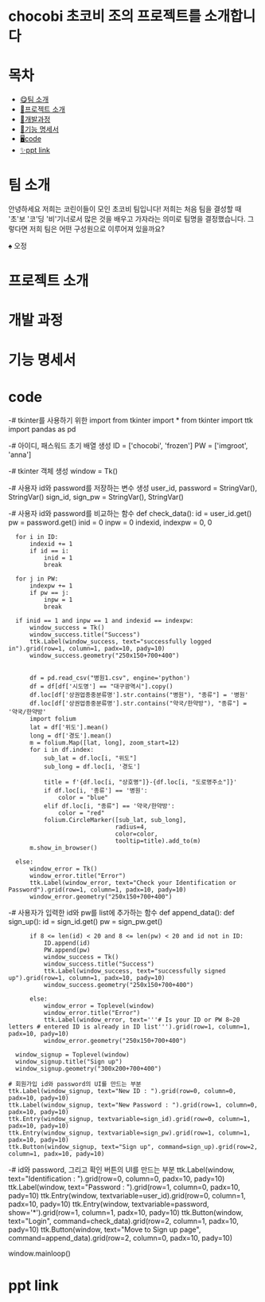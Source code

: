 # chocobi 초코비 조의 프로젝트를 소개합니다
# 목차
  - [😋팀 소개](#-팀-소개)
  - [📂프로젝트 소개](#-프로젝트-소개)
  - [🫶개발과정](#-개발과정)
  - [📑기능 명세서](#-기능-명세서)
  - [🖥️code](#-code)
  - [✨ppt link](#-ppt-link)
# 팀 소개
안녕하세요 저희는 코린이들이 모인
초코비 팀입니다!
저희는 처음 팀을 결성할 때
'초'보 '코'딩 '비'기너로서
많은 것을 배우고 가자라는 의미로
팀명을 결정했습니다.
그렇다면 저희 팀은 어떤 구성원으로 이루어져 있을까요?

♠️ 오정
# 프로젝트 소개
# 개발 과정
# 기능 명세서
# code
-# tkinter를 사용하기 위한 import
  from tkinter import *
  from tkinter import ttk
  import pandas as pd

-# 아이디, 패스워드 초기 배열 생성
  ID = ['chocobi', 'frozen']
  PW = ['imgroot', 'anna']

-# tkinter 객체 생성
  window = Tk()

-# 사용자 id와 password를 저장하는 변수 생성
  user_id, password = StringVar(), StringVar()
  sign_id, sign_pw = StringVar(), StringVar()


-# 사용자 id와 password를 비교하는 함수
  def check_data():
      id = user_id.get()
      pw = password.get()
      inid = 0
      inpw = 0
      indexid, indexpw = 0, 0
  
      for i in ID:
          indexid += 1
          if id == i:
              inid = 1
              break
  
      for j in PW:
          indexpw += 1
          if pw == j:
              inpw = 1
              break
  
      if inid == 1 and inpw == 1 and indexid == indexpw:
          window_success = Tk()
          window_success.title("Success")
          ttk.Label(window_success, text="successfully logged in").grid(row=1, column=1, padx=10, pady=10)
          window_success.geometry("250x150+700+400")
  
  
          df = pd.read_csv("병원1.csv", engine='python')
          df = df[df['시도명'] == "대구광역시"].copy()
          df.loc[df['상권업종중분류명'].str.contains("병원"), "종류"] = '병원'
          df.loc[df['상권업종중분류명'].str.contains("약국/한약방"), "종류"] = '약국/한약방'
          import folium
          lat = df['위도'].mean()
          long = df['경도'].mean()
          m = folium.Map([lat, long], zoom_start=12)
          for i in df.index:
              sub_lat = df.loc[i, "위도"]
              sub_long = df.loc[i, '경도']
  
              title = f'{df.loc[i, "상호명"]}-{df.loc[i, "도로명주소"]}'
              if df.loc[i, '종류'] == '병원':
                  color = "blue"
              elif df.loc[i, "종류"] == '약국/한약방':
                  color = "red"
              folium.CircleMarker([sub_lat, sub_long],
                                  radius=4,
                                  color=color,
                                  tooltip=title).add_to(m)
          m.show_in_browser()
  
      else:
          window_error = Tk()
          window_error.title("Error")
          ttk.Label(window_error, text="Check your Identification or Password").grid(row=1, column=1, padx=10, pady=10)
          window_error.geometry("250x150+700+400")


-# 사용자가 입력한 id와 pw를 list에 추가하는 함수
  def append_data():
      def sign_up():
          id = sign_id.get()
          pw = sign_pw.get()
  
          if 8 <= len(id) < 20 and 8 <= len(pw) < 20 and id not in ID:
              ID.append(id)
              PW.append(pw)
              window_success = Tk()
              window_success.title("Success")
              ttk.Label(window_success, text="successfully signed up").grid(row=1, column=1, padx=10, pady=10)
              window_success.geometry("250x150+700+400")
  
          else:
              window_error = Toplevel(window)
              window_error.title("Error")
              ttk.Label(window_error, text='''# Is your ID or PW 8~20 letters # entered ID is already in ID list''').grid(row=1, column=1, padx=10, pady=10)
              window_error.geometry("250x150+700+400")
  
      window_signup = Toplevel(window)
      window_signup.title("Sign up")
      window_signup.geometry("300x200+700+400")

    # 회원가입 id와 password의 UI를 만드는 부분
    ttk.Label(window_signup, text="New ID : ").grid(row=0, column=0, padx=10, pady=10)
    ttk.Label(window_signup, text="New Password : ").grid(row=1, column=0, padx=10, pady=10)
    ttk.Entry(window_signup, textvariable=sign_id).grid(row=0, column=1, padx=10, pady=10)
    ttk.Entry(window_signup, textvariable=sign_pw).grid(row=1, column=1, padx=10, pady=10)
    ttk.Button(window_signup, text="Sign up", command=sign_up).grid(row=2, column=1, padx=10, pady=10)


-# id와 password, 그리고 확인 버튼의 UI를 만드는 부분
  ttk.Label(window, text="Identification : ").grid(row=0, column=0, padx=10, pady=10)
  ttk.Label(window, text="Password : ").grid(row=1, column=0, padx=10, pady=10)
  ttk.Entry(window, textvariable=user_id).grid(row=0, column=1, padx=10, pady=10)
  ttk.Entry(window, textvariable=password, show='*').grid(row=1, column=1, padx=10, pady=10)
  ttk.Button(window, text="Login", command=check_data).grid(row=2, column=1, padx=10, pady=10)
  ttk.Button(window, text="Move to Sign up page", command=append_data).grid(row=2, column=0, padx=10, pady=10)

  window.mainloop()

# ppt link
